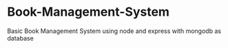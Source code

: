 # Book-Management-System
Basic Book Management System using node and express with mongodb as database
